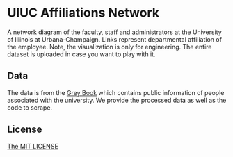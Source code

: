 # UIUC Affiliations Network
A network diagram of the faculty, staff and administrators at the University of Illinois at Urbana-Champaign. Links represent departmental affiliation of the employee. Note, the visualization is only for engineering. The entire dataset is uploaded in case you want to play with it.

## Data
The data is from the [Grey Book](http://www.bot.uillinois.edu/grey-book) which contains public information of people associated with the university. We provide the processed data as well as the code to scrape.

## License
[The MIT LICENSE](https://opensource.org/licenses/MIT)
